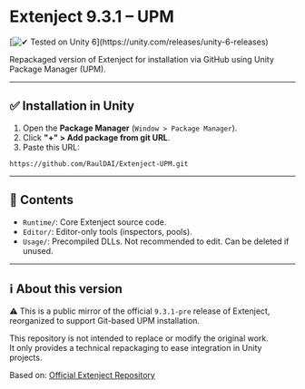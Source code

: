 # Extenject 9.3.1 – UPM

[![✔ Tested on Unity 6](https://img.shields.io/badge/✔%20Tested%20on-Unity%206%20(6000.0.44f1)-brightgreen?logo=unity&style=flat)](https://unity.com/releases/unity-6-releases)

Repackaged version of Extenject for installation via GitHub using Unity Package Manager (UPM). 

---

## ✅ Installation in Unity

1. Open the **Package Manager** (`Window > Package Manager`).
2. Click **"+" > Add package from git URL**.
3. Paste this URL:
```
https://github.com/RaulDAI/Extenject-UPM.git
```

---

## 📁 Contents

- `Runtime/`: Core Extenject source code.
- `Editor/`: Editor-only tools (inspectors, pools).
- `Usage/`: Precompiled DLLs. Not recommended to edit. Can be deleted if unused.

---

## ℹ️ About this version

⚠️ This is a public mirror of the official `9.3.1-pre` release of Extenject, reorganized to support Git-based UPM installation.

This repository is not intended to replace or modify the original work.  
It only provides a technical repackaging to ease integration in Unity projects.

Based on: [Official Extenject Repository](https://github.com/Mathijs-Bakker/Extenject)
